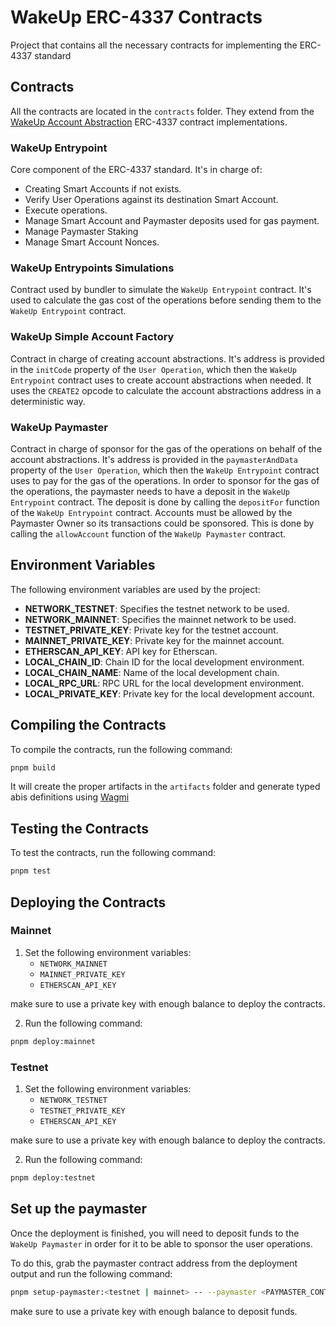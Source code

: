 # WakeUp ERC-4337 Contracts

Project that contains all the necessary contracts for implementing the ERC-4337 standard

## Contracts

All the contracts are located in the `contracts` folder. They extend from the [WakeUp Account Abstraction](https://github.com/wakeuplabs-io/wakeup-account-abstraction) ERC-4337 contract implementations.

### WakeUp Entrypoint

Core component of the ERC-4337 standard. It's in charge of:

- Creating Smart Accounts if not exists.
- Verify User Operations against its destination Smart Account.
- Execute operations.
- Manage Smart Account and Paymaster deposits used for gas payment.
- Manage Paymaster Staking
- Manage Smart Account Nonces.

### WakeUp Entrypoints Simulations

Contract used by bundler to simulate the `WakeUp Entrypoint` contract. It's used to calculate the gas cost of the operations before sending them to the `WakeUp Entrypoint` contract.

### WakeUp Simple Account Factory

Contract in charge of creating account abstractions. It's address is provided in the `initCode` property of the `User Operation`, which then the `WakeUp Entrypoint` contract uses to create account abstractions when needed. It uses the `CREATE2` opcode to calculate the account abstractions address in a deterministic way.

### WakeUp Paymaster

Contract in charge of sponsor for the gas of the operations on behalf of the account abstractions. It's address is provided in the `paymasterAndData` property of the `User Operation`, which then the `WakeUp Entrypoint` contract uses to pay for the gas of the operations.
In order to sponsor for the gas of the operations, the paymaster needs to have a deposit in the `WakeUp Entrypoint` contract. The deposit is done by calling the `depositFor` function of the `WakeUp Entrypoint` contract.
Accounts must be allowed by the Paymaster Owner so its transactions could be sponsored. This is done by calling the `allowAccount` function of the `WakeUp Paymaster` contract.

## Environment Variables

The following environment variables are used by the project:

- **NETWORK_TESTNET**: Specifies the testnet network to be used.
- **NETWORK_MAINNET**: Specifies the mainnet network to be used.
- **TESTNET_PRIVATE_KEY**: Private key for the testnet account.
- **MAINNET_PRIVATE_KEY**: Private key for the mainnet account.
- **ETHERSCAN_API_KEY**: API key for Etherscan.
- **LOCAL_CHAIN_ID**: Chain ID for the local development environment.
- **LOCAL_CHAIN_NAME**: Name of the local development chain.
- **LOCAL_RPC_URL**: RPC URL for the local development environment.
- **LOCAL_PRIVATE_KEY**: Private key for the local development account.

## Compiling the Contracts

To compile the contracts, run the following command:
```bash
pnpm build
```
It will create the proper artifacts in the `artifacts` folder and generate typed abis definitions using [Wagmi](https://wagmi.sh/)

## Testing the Contracts

To test the contracts, run the following command:

```bash
pnpm test
```

## Deploying the Contracts

### Mainnet

1. Set the following environment variables:
    - `NETWORK_MAINNET`
    - `MAINNET_PRIVATE_KEY`
    - `ETHERSCAN_API_KEY`

make sure to use a private key with enough balance to deploy the contracts.

2. Run the following command:
```bash
pnpm deploy:mainnet
```

### Testnet

1. Set the following environment variables:
    - `NETWORK_TESTNET`
    - `TESTNET_PRIVATE_KEY`
    - `ETHERSCAN_API_KEY`

make sure to use a private key with enough balance to deploy the contracts.

2. Run the following command:
```bash
pnpm deploy:testnet
```

## Set up the paymaster

Once the deployment is finished, you will need to deposit funds to the `WakeUp Paymaster` in order for it to be able to sponsor the user operations. 

To do this, grab the paymaster contract address from the deployment output and run the following command:

``` bash
pnpm setup-paymaster:<testnet | mainnet> -- --paymaster <PAYMASTER_CONTRACT_ADDRESS>
```
make sure to use a private key with enough balance to deposit funds.